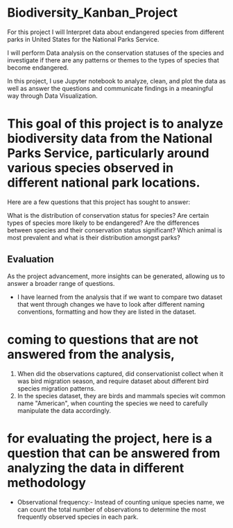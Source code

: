 # Biodiversity_Kanban_Project

For this project I will Interpret data about endangered species from different parks in United States for the National Parks Service.
 
I will perform Data analysis on the conservation statuses of the species and investigate if there are any patterns or themes to the types of species that become endangered.

In this project, I use Jupyter notebook to analyze, clean, and plot the data as well as answer the questions and communicate findings in a meaningful way through Data Visualization.

# This goal of this project is to analyze biodiversity data from the National Parks Service, particularly around various species observed in different national park locations.

Here are a few questions that this project has sought to answer:

What is the distribution of conservation status for species?
Are certain types of species more likely to be endangered?
Are the differences between species and their conservation status significant?
Which animal is most prevalent and what is their distribution amongst parks?


## Evaluation
As the project advancement, more insights can be generated, allowing us to answer a broader range of questions.

- I have learned from the analysis that if we want to compare two dataset that went through changes we have to look after different naming conventions, formatting and how they are listed in the dataset.

# coming to questions that are not answered from the analysis,
1. When did the observations captured, did conservationist collect when it was bird migration season, and require dataset about different bird species migration patterns.
2. In the species dataset, they are birds and mammals species wit common name "American", when counting the species we need to carefully manipulate the data accordingly.

# for evaluating the project, here is a question that can be answered from analyzing the data in different methodology
- Observational frequency:- Instead of counting unique species name, we can count the total number of observations to determine the most frequently observed species in each park.